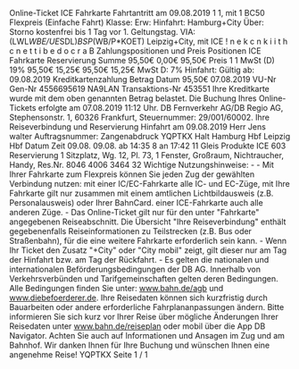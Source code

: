 Online-Ticket ICE Fahrkarte Fahrtantritt am 09.08.2019 1 1, mit 1 BC50 Flexpreis (Einfache Fahrt) Klasse: Erw: Hinfahrt: Hamburg+City Über: Storno kostenfrei bis 1 Tag vor 1. Geltungstag. VIA: (LWL*WBE/UE*SDL)*BSP*(WB/P*KOET) Leipzig+City, mit ICE ! n e k c n k i i t h c n e t t i b e d o c r a B Zahlungspositionen und Preis Positionen ICE Fahrkarte Reservierung Summe 95,50€ 0,00€ 95,50€ Preis 1 1 MwSt (D) 19% 95,50€ 15,25€ 95,50€ 15,25€ MwSt D: 7% Hinfahrt: Gültig ab: 09.08.2019 Kreditkartenzahlung Betrag Datum 95,50€ 07.08.2019 VU-Nr Gen-Nr 4556695619 NA9LAN Transaktions-Nr 453551 Ihre Kreditkarte wurde mit dem oben genannten Betrag belastet. Die Buchung Ihres Online-Tickets erfolgte am 07.08.2019 11:12 Uhr. DB Fernverkehr AG/DB Regio AG, Stephensonstr. 1, 60326 Frankfurt, Steuernummer: 29/001/60002. Ihre Reiseverbindung und Reservierung Hinfahrt am 09.08.2019 Herr Jens walter Auftragsnummer: Zangenabdruck YQPTKX Halt Hamburg Hbf Leipzig Hbf Datum Zeit 09.08. 09.08. ab 14:35 8 an 17:42 11 Gleis Produkte ICE 603 Reservierung 1 Sitzplatz, Wg. 12, Pl. 73, 1 Fenster, Großraum, Nichtraucher, Handy, Res.Nr. 8046 4006 3464 32 Wichtige Nutzungshinweise: - - Mit Ihrer Fahrkarte zum Flexpreis können Sie jeden Zug der gewählten Verbindung nutzen: mit einer IC/EC-Fahrkarte alle IC- und EC-Züge, mit Ihre Fahrkarte gilt nur zusammen mit einem amtlichen Lichtbildausweis (z.B. Personalausweis) oder Ihrer BahnCard. einer ICE-Fahrkarte auch alle anderen Züge. - Das Online-Ticket gilt nur für den unter "Fahrkarte" angegebenen Reiseabschnitt. Die Übersicht "Ihre Reiseverbindung" enthält gegebenenfalls Reiseinformationen zu Teilstrecken (z.B. Bus oder Straßenbahn), für die eine weitere Fahrkarte erforderlich sein kann. - Wenn Ihr Ticket den Zusatz "+City" oder "City mobil" zeigt, gilt dieser nur am Tag der Hinfahrt bzw. am Tag der Rückfahrt. - Es gelten die nationalen und internationalen Beförderungsbedingungen der DB AG. Innerhalb von Verkehrsverbünden und Tarifgemeinschaften gelten deren Bedingungen. Alle Bedingungen finden Sie unter: www.bahn.de/agb und www.diebefoerderer.de. Ihre Reisedaten können sich kurzfristig durch Bauarbeiten oder andere erforderliche Fahrplananpassungen ändern. Bitte informieren Sie sich kurz vor Ihrer Reise über mögliche Änderungen Ihrer Reisedaten unter www.bahn.de/reiseplan oder mobil über die App DB Navigator. Achten Sie auch auf Informationen und Ansagen im Zug und am Bahnhof. Wir danken Ihnen für Ihre Buchung und wünschen Ihnen eine angenehme Reise! YQPTKX Seite 1 / 1
